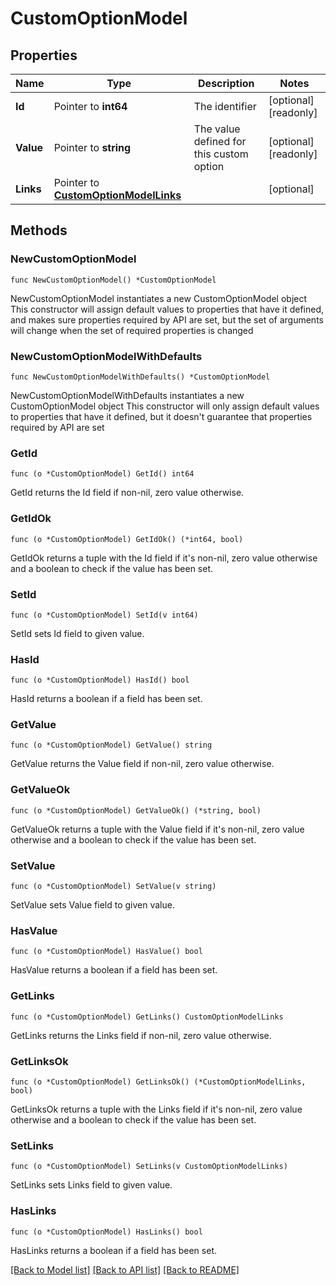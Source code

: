 # CustomOptionModel

## Properties

Name | Type | Description | Notes
------------ | ------------- | ------------- | -------------
**Id** | Pointer to **int64** | The identifier | [optional] [readonly] 
**Value** | Pointer to **string** | The value defined for this custom option | [optional] [readonly] 
**Links** | Pointer to [**CustomOptionModelLinks**](CustomOptionModelLinks.md) |  | [optional] 

## Methods

### NewCustomOptionModel

`func NewCustomOptionModel() *CustomOptionModel`

NewCustomOptionModel instantiates a new CustomOptionModel object
This constructor will assign default values to properties that have it defined,
and makes sure properties required by API are set, but the set of arguments
will change when the set of required properties is changed

### NewCustomOptionModelWithDefaults

`func NewCustomOptionModelWithDefaults() *CustomOptionModel`

NewCustomOptionModelWithDefaults instantiates a new CustomOptionModel object
This constructor will only assign default values to properties that have it defined,
but it doesn't guarantee that properties required by API are set

### GetId

`func (o *CustomOptionModel) GetId() int64`

GetId returns the Id field if non-nil, zero value otherwise.

### GetIdOk

`func (o *CustomOptionModel) GetIdOk() (*int64, bool)`

GetIdOk returns a tuple with the Id field if it's non-nil, zero value otherwise
and a boolean to check if the value has been set.

### SetId

`func (o *CustomOptionModel) SetId(v int64)`

SetId sets Id field to given value.

### HasId

`func (o *CustomOptionModel) HasId() bool`

HasId returns a boolean if a field has been set.

### GetValue

`func (o *CustomOptionModel) GetValue() string`

GetValue returns the Value field if non-nil, zero value otherwise.

### GetValueOk

`func (o *CustomOptionModel) GetValueOk() (*string, bool)`

GetValueOk returns a tuple with the Value field if it's non-nil, zero value otherwise
and a boolean to check if the value has been set.

### SetValue

`func (o *CustomOptionModel) SetValue(v string)`

SetValue sets Value field to given value.

### HasValue

`func (o *CustomOptionModel) HasValue() bool`

HasValue returns a boolean if a field has been set.

### GetLinks

`func (o *CustomOptionModel) GetLinks() CustomOptionModelLinks`

GetLinks returns the Links field if non-nil, zero value otherwise.

### GetLinksOk

`func (o *CustomOptionModel) GetLinksOk() (*CustomOptionModelLinks, bool)`

GetLinksOk returns a tuple with the Links field if it's non-nil, zero value otherwise
and a boolean to check if the value has been set.

### SetLinks

`func (o *CustomOptionModel) SetLinks(v CustomOptionModelLinks)`

SetLinks sets Links field to given value.

### HasLinks

`func (o *CustomOptionModel) HasLinks() bool`

HasLinks returns a boolean if a field has been set.


[[Back to Model list]](../README.md#documentation-for-models) [[Back to API list]](../README.md#documentation-for-api-endpoints) [[Back to README]](../README.md)


